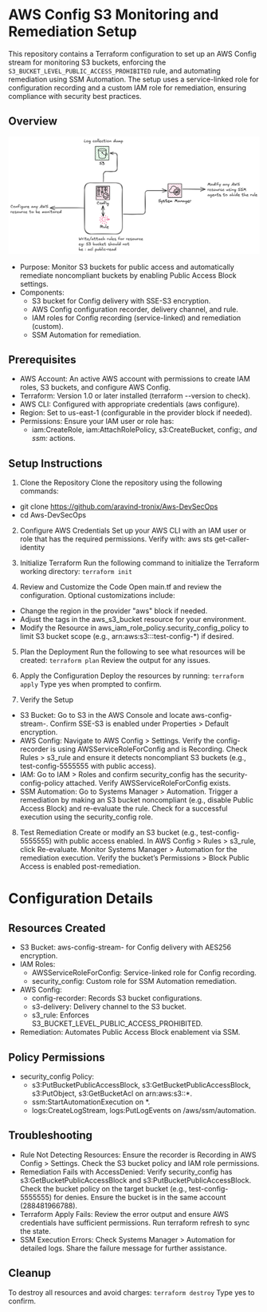 # AWS Config S3 Monitoring and Remediation Setup

This repository contains a Terraform configuration to set up an AWS Config stream for monitoring S3 buckets, enforcing the `S3_BUCKET_LEVEL_PUBLIC_ACCESS_PROHIBITED` rule, and automating remediation using SSM Automation. The setup uses a service-linked role for configuration recording and a custom IAM role for remediation, ensuring compliance with security best practices.

## Overview

![aws config arch](https://raw.githubusercontent.com/aravind-tronix/Aws-DevSecOps/refs/heads/main/aws-config.png)

- Purpose: Monitor S3 buckets for public access and automatically remediate noncompliant buckets by enabling Public Access Block settings.
- Components:
  - S3 bucket for Config delivery with SSE-S3 encryption.
  - AWS Config configuration recorder, delivery channel, and rule.
  - IAM roles for Config recording (service-linked) and remediation (custom).
  - SSM Automation for remediation.

## Prerequisites

- AWS Account: An active AWS account with permissions to create IAM roles, S3 buckets, and configure AWS Config.
- Terraform: Version 1.0 or later installed (terraform --version to check).
- AWS CLI: Configured with appropriate credentials (aws configure).
- Region: Set to us-east-1 (configurable in the provider block if needed).
- Permissions: Ensure your IAM user or role has:
  - iam:CreateRole, iam:AttachRolePolicy, s3:CreateBucket, config:*, and ssm:* actions.

## Setup Instructions

1. Clone the Repository
Clone the repository using the following commands:
- git clone https://github.com/aravind-tronix/Aws-DevSecOps
- cd Aws-DevSecOps

2. Configure AWS Credentials
Set up your AWS CLI with an IAM user or role that has the required permissions. Verify with:
aws sts get-caller-identity

3. Initialize Terraform
Run the following command to initialize the Terraform working directory:
```terraform init```

4. Review and Customize the Code
Open main.tf and review the configuration. Optional customizations include:
- Change the region in the provider "aws" block if needed.
- Adjust the tags in the aws_s3_bucket resource for your environment.
- Modify the Resource in aws_iam_role_policy.security_config_policy to limit S3 bucket scope (e.g., arn:aws:s3:::test-config-*) if desired.

5. Plan the Deployment
Run the following to see what resources will be created:
```terraform plan```
Review the output for any issues.

6. Apply the Configuration
Deploy the resources by running:
```terraform apply```
Type yes when prompted to confirm.

7. Verify the Setup
- S3 Bucket: Go to S3 in the AWS Console and locate aws-config-stream-<random-suffix>. Confirm SSE-S3 is enabled under Properties > Default encryption.
- AWS Config: Navigate to AWS Config > Settings. Verify the config-recorder is using AWSServiceRoleForConfig and is Recording. Check Rules > s3_rule and ensure it detects noncompliant S3 buckets (e.g., test-config-5555555 with public access).
- IAM: Go to IAM > Roles and confirm security_config has the security-config-policy attached. Verify AWSServiceRoleForConfig exists.
- SSM Automation: Go to Systems Manager > Automation. Trigger a remediation by making an S3 bucket noncompliant (e.g., disable Public Access Block) and re-evaluate the rule. Check for a successful execution using the security_config role.

8. Test Remediation
Create or modify an S3 bucket (e.g., test-config-5555555) with public access enabled. In AWS Config > Rules > s3_rule, click Re-evaluate. Monitor Systems Manager > Automation for the remediation execution. Verify the bucket’s Permissions > Block Public Access is enabled post-remediation.

# Configuration Details

## Resources Created
- S3 Bucket: aws-config-stream-<random-suffix> for Config delivery with AES256 encryption.
- IAM Roles:
  - AWSServiceRoleForConfig: Service-linked role for Config recording.
  - security_config: Custom role for SSM Automation remediation.
- AWS Config:
  - config-recorder: Records S3 bucket configurations.
  - s3-delivery: Delivery channel to the S3 bucket.
  - s3_rule: Enforces S3_BUCKET_LEVEL_PUBLIC_ACCESS_PROHIBITED.
- Remediation: Automates Public Access Block enablement via SSM.

## Policy Permissions
- security_config Policy:
  - s3:PutBucketPublicAccessBlock, s3:GetBucketPublicAccessBlock, s3:PutObject, s3:GetBucketAcl on arn:aws:s3::*.
  - ssm:StartAutomationExecution on *.
  - logs:CreateLogStream, logs:PutLogEvents on /aws/ssm/automation.

## Troubleshooting

- Rule Not Detecting Resources: Ensure the recorder is Recording in AWS Config > Settings. Check the S3 bucket policy and IAM role permissions.
- Remediation Fails with AccessDenied: Verify security_config has s3:GetBucketPublicAccessBlock and s3:PutBucketPublicAccessBlock. Check the bucket policy on the target bucket (e.g., test-config-5555555) for denies. Ensure the bucket is in the same account (288481966788).
- Terraform Apply Fails: Review the error output and ensure AWS credentials have sufficient permissions. Run terraform refresh to sync the state.
- SSM Execution Errors: Check Systems Manager > Automation for detailed logs. Share the failure message for further assistance.

## Cleanup
To destroy all resources and avoid charges:
```terraform destroy```
Type yes to confirm.

